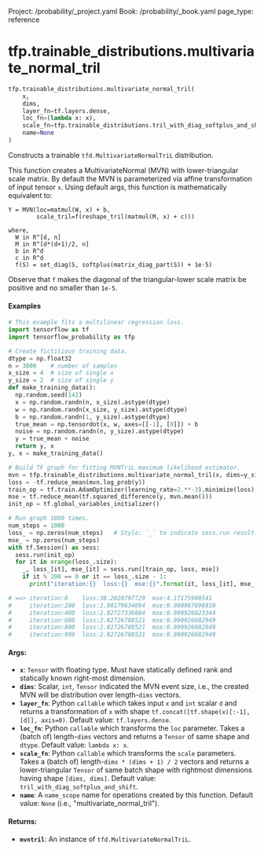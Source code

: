 Project: /probability/_project.yaml
Book: /probability/_book.yaml
page_type: reference
<div itemscope itemtype="http://developers.google.com/ReferenceObject">
<meta itemprop="name" content="tfp.trainable_distributions.multivariate_normal_tril" />
</div>

# tfp.trainable_distributions.multivariate_normal_tril

``` python
tfp.trainable_distributions.multivariate_normal_tril(
    x,
    dims,
    layer_fn=tf.layers.dense,
    loc_fn=(lambda x: x),
    scale_fn=tfp.trainable_distributions.tril_with_diag_softplus_and_shift,
    name=None
)
```

Constructs a trainable `tfd.MultivariateNormalTriL` distribution.

This function creates a MultivariateNormal (MVN) with lower-triangular scale
matrix. By default the MVN is parameterized via affine transformation of input
tensor `x`. Using default args, this function is mathematically equivalent to:

```none
Y = MVN(loc=matmul(W, x) + b,
        scale_tril=f(reshape_tril(matmul(M, x) + c)))

where,
  W in R^[d, n]
  M in R^[d*(d+1)/2, n]
  b in R^d
  c in R^d
  f(S) = set_diag(S, softplus(matrix_diag_part(S)) + 1e-5)
```

Observe that `f` makes the diagonal of the triangular-lower scale matrix be
positive and no smaller than `1e-5`.

#### Examples

```python
# This example fits a multilinear regression loss.
import tensorflow as tf
import tensorflow_probability as tfp

# Create fictitious training data.
dtype = np.float32
n = 3000    # number of samples
x_size = 4  # size of single x
y_size = 2  # size of single y
def make_training_data():
  np.random.seed(142)
  x = np.random.randn(n, x_size).astype(dtype)
  w = np.random.randn(x_size, y_size).astype(dtype)
  b = np.random.randn(1, y_size).astype(dtype)
  true_mean = np.tensordot(x, w, axes=[[-1], [0]]) + b
  noise = np.random.randn(n, y_size).astype(dtype)
  y = true_mean + noise
  return y, x
y, x = make_training_data()

# Build TF graph for fitting MVNTriL maximum likelihood estimator.
mvn = tfp.trainable_distributions.multivariate_normal_tril(x, dims=y_size)
loss = -tf.reduce_mean(mvn.log_prob(y))
train_op = tf.train.AdamOptimizer(learning_rate=2.**-3).minimize(loss)
mse = tf.reduce_mean(tf.squared_difference(y, mvn.mean()))
init_op = tf.global_variables_initializer()

# Run graph 1000 times.
num_steps = 1000
loss_ = np.zeros(num_steps)   # Style: `_` to indicate sess.run result.
mse_ = np.zeros(num_steps)
with tf.Session() as sess:
  sess.run(init_op)
  for it in xrange(loss_.size):
    _, loss_[it], mse_[it] = sess.run([train_op, loss, mse])
    if it % 200 == 0 or it == loss_.size - 1:
      print("iteration:{}  loss:{}  mse:{}".format(it, loss_[it], mse_[it]))

# ==> iteration:0    loss:38.2020797729  mse:4.17175960541
#     iteration:200  loss:2.90179634094  mse:0.990987896919
#     iteration:400  loss:2.82727336884  mse:0.990926623344
#     iteration:600  loss:2.82726788521  mse:0.990926682949
#     iteration:800  loss:2.82726788521  mse:0.990926682949
#     iteration:999  loss:2.82726788521  mse:0.990926682949
```

#### Args:

* <b>`x`</b>: `Tensor` with floating type. Must have statically defined rank and
    statically known right-most dimension.
* <b>`dims`</b>: Scalar, `int`, `Tensor` indicated the MVN event size, i.e., the
    created MVN will be distribution over length-`dims` vectors.
* <b>`layer_fn`</b>: Python `callable` which takes input `x` and `int` scalar `d` and
    returns a transformation of `x` with shape
    `tf.concat([tf.shape(x)[:-1], [d]], axis=0)`.
    Default value: `tf.layers.dense`.
* <b>`loc_fn`</b>: Python `callable` which transforms the `loc` parameter. Takes a
    (batch of) length-`dims` vectors and returns a `Tensor` of same shape and
    `dtype`.
    Default value: `lambda x: x`.
* <b>`scale_fn`</b>: Python `callable` which transforms the `scale` parameters. Takes a
    (batch of) length-`dims * (dims + 1) / 2` vectors and returns a
    lower-triangular `Tensor` of same batch shape with rightmost dimensions
    having shape `[dims, dims]`.
    Default value: `tril_with_diag_softplus_and_shift`.
* <b>`name`</b>: A `name_scope` name for operations created by this function.
    Default value: `None` (i.e., "multivariate_normal_tril").


#### Returns:

* <b>`mvntril`</b>: An instance of `tfd.MultivariateNormalTriL`.